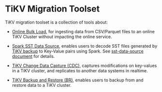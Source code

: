 # TiKV Migration Toolset

TiKV migration toolset is a collection of tools about:

- [Online Bulk Load](./online-bulk-load/README.md), for ingesting data from CSV/Parquet files to an online TiKV Cluster without impacting the online service.

- [Spark SST Data Source](./sst-data-source/README.md), enables users to decode SST files generated by [TiKV backup](https://docs.pingcap.com/tidb/stable/use-br-command-line-tool#back-up-raw-kv-experimental-feature) to Key-Value pairs using Spark. See [sst-data-source document](./sst-data-source/README.md) for details.

- [TiKV Change Data Capture (CDC)](./cdc/README.md), captures modifications on key-values in a TiKV cluster, and replicates to another data systems in realtime.

- [TiKV Backup and Restore (BR)](./br/README.md), enables users to backup from and restore data to a TiKV cluster.

